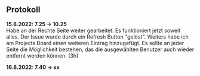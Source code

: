 ## Protokoll

**15.8.2022: 7.25 -> 10.25** <br>
Habe an der Rechte Seite weiter gearbeitet. Es funktioniert jetzt soweit alles. Der Issue wurde durch ein Refresh Button "gelöst". Weiters habe ich am Projects Board einen weiteren Eintrag hinzugefügt. Es sollte an jeder Seite die Möglichkeit bestehen, das die ausgewählten Benutzer auch wieder entfernt werden können. (3h)


**16.8.2022: 7.40 -> xx** <br>
